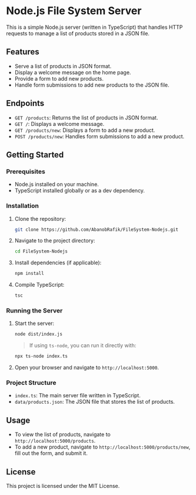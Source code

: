 # Node.js File System Server

This is a simple Node.js server (written in TypeScript) that handles HTTP requests to manage a list of products stored in a JSON file.

## Features

- Serve a list of products in JSON format.
- Display a welcome message on the home page.
- Provide a form to add new products.
- Handle form submissions to add new products to the JSON file.

## Endpoints

- `GET /products`: Returns the list of products in JSON format.
- `GET /`: Displays a welcome message.
- `GET /products/new`: Displays a form to add a new product.
- `POST /products/new`: Handles form submissions to add a new product.

## Getting Started

### Prerequisites

- Node.js installed on your machine.
- TypeScript installed globally or as a dev dependency.

### Installation

1. Clone the repository:
    ```sh
    git clone https://github.com/AbanobRafik/FileSystem-Nodejs.git
    ```

2. Navigate to the project directory:
    ```sh
    cd FileSystem-Nodejs
    ```

3. Install dependencies (if applicable):
    ```sh
    npm install
    ```

4. Compile TypeScript:
    ```sh
    tsc
    ```

### Running the Server

1. Start the server:
    ```sh
    node dist/index.js
    ```
    > If using `ts-node`, you can run it directly with:
    ```sh
    npx ts-node index.ts
    ```

2. Open your browser and navigate to `http://localhost:5000`.

### Project Structure

- `index.ts`: The main server file written in TypeScript.
- `data/products.json`: The JSON file that stores the list of products.

## Usage

- To view the list of products, navigate to `http://localhost:5000/products`.
- To add a new product, navigate to `http://localhost:5000/products/new`, fill out the form, and submit it.

## License

This project is licensed under the MIT License.
